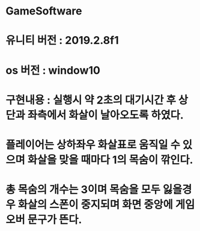 # GameSoftware

# 유니티 버전 : 2019.2.8f1
# os 버전 : window10

# 구현내용 : 실행시 약 2초의 대기시간 후 상단과 좌측에서 화살이 날아오도록 하였다.
#           플레이어는 상하좌우 화살표로 움직일 수 있으며 화살을 맞을 때마다 1의 목숨이 깎인다.
#           총 목숨의 개수는 3이며 목숨을 모두 잃을경우 화살의 스폰이 중지되며 화면 중앙에 게임오버 문구가 뜬다.

